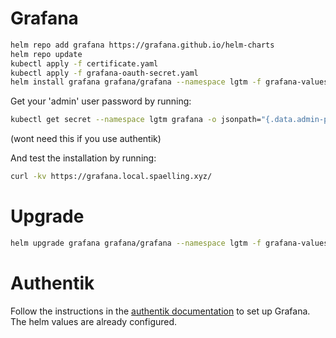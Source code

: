 # Grafana

```bash
helm repo add grafana https://grafana.github.io/helm-charts
helm repo update
kubectl apply -f certificate.yaml
kubectl apply -f grafana-oauth-secret.yaml
helm install grafana grafana/grafana --namespace lgtm -f grafana-values.yaml
```

Get your 'admin' user password by running:

```bash
kubectl get secret --namespace lgtm grafana -o jsonpath="{.data.admin-password}" | base64 --decode ; echo
```

(wont need this if you use authentik)

And test the installation by running:

```bash
curl -kv https://grafana.local.spaelling.xyz/
```

# Upgrade

```bash
helm upgrade grafana grafana/grafana --namespace lgtm -f grafana-values.yaml
```

# Authentik

Follow the instructions in the [authentik documentation](https://docs.goauthentik.io/integrations/services/grafana/) to set up Grafana. The helm values are already configured.
